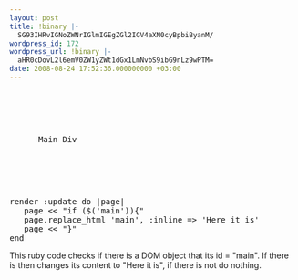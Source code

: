 ```yaml
---
layout: post
title: !binary |-
  SG93IHRvIGNoZWNrIGlmIGEgZGl2IGV4aXN0cyBpbiByanM/
wordpress_id: 172
wordpress_url: !binary |-
  aHR0cDovL2l6emV0ZW1yZWt1dGx1LmNvbS9ibG9nLz9wPTM=
date: 2008-08-24 17:52:36.000000000 +03:00
---
```

<br />
<pre lang="html4strict" colla="+">
<body>
   <div id='main'>
      Main Div
   </div>
</body>
</pre>
<br />
<pre lang="ruby" colla="+">
render :update do |page|
   page << "if ($('main')){"
   page.replace_html 'main', :inline => 'Here it is'
   page << "}"
end
</pre>
This ruby code checks if there is a DOM object that its id = "main".
If there is then changes its content to "Here it is", if there is not do nothing.
